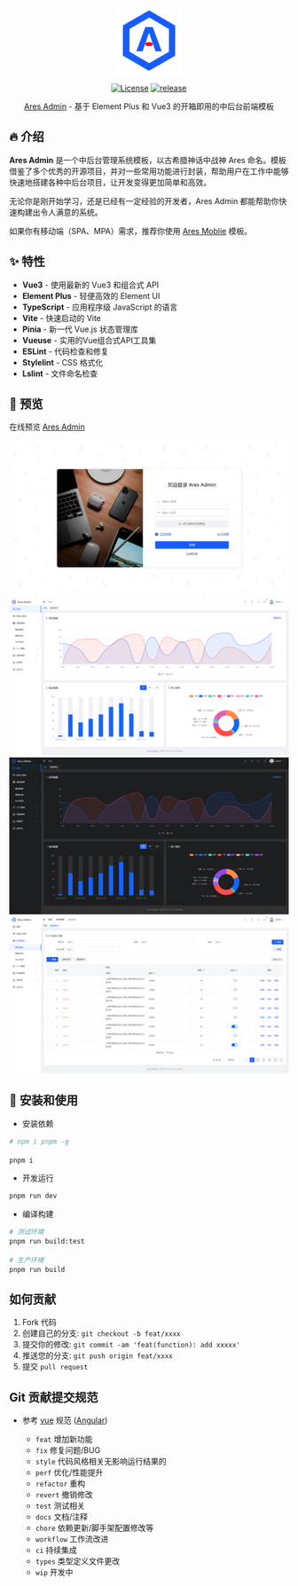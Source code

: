 <div align="center">

<img src="https://github.com/zhangsanplus/ares-admin/blob/main/screenshot/logo.png?raw=true" height="120" />

[![License](https://img.shields.io/npm/l/package.json.svg?style=flat)](https://github.com/zhangsanplus/ares-admin/blob/main/LICENSE) [![release](https://img.shields.io/github/release/zhangsanplus/ares-admin.svg)](release)

[Ares Admin](https://github.com/zhangsanplus/ares-admin/) - 基于 Element Plus 和 Vue3 的开箱即用的中后台前端模板
</div>

## 🔥 介绍

**Ares Admin** 是一个中后台管理系统模板，以古希腊神话中战神 Ares 命名。模板借鉴了多个优秀的开源项目，并对一些常用功能进行封装，帮助用户在工作中能够快速地搭建各种中后台项目，让开发变得更加简单和高效。

无论你是刚开始学习，还是已经有一定经验的开发者，Ares Admin 都能帮助你快速构建出令人满意的系统。

如果你有移动端（SPA、MPA）需求，推荐你使用 [Ares Moblie](https://github.com/zhangsanplus/ares-mobile) 模板。

## ✨ 特性

- **Vue3** - 使用最新的 Vue3 和组合式 API
- **Element Plus** - 轻便高效的 Element UI
- **TypeScript** - 应用程序级 JavaScript 的语言
- **Vite** - 快速启动的 Vite
- **Pinia** - 新一代 Vue.js 状态管理库
- **Vueuse**  -  实用的Vue组合式API工具集
- **ESLint** - 代码检查和修复
- **Stylelint** - CSS 格式化
- **Lslint** - 文件命名检查

## 🍧 预览

在线预览 [Ares Admin](https://zhangsanplus.github.io/)

![login](https://github.com/zhangsanplus/ares-admin/blob/main/screenshot/0.png?raw=true)
![preview1](https://github.com/zhangsanplus/ares-admin/blob/main/screenshot/1.png?raw=true)
![preview2](https://github.com/zhangsanplus/ares-admin/blob/main/screenshot/2.png?raw=true)
![preview3](https://github.com/zhangsanplus/ares-admin/blob/main/screenshot/3.png?raw=true)

## 🌈 安装和使用

- 安装依赖

```bash
# npm i pnpm -g

pnpm i
```

- 开发运行

```bash
pnpm run dev
```

- 编译构建

```bash
# 测试环境
pnpm run build:test

# 生产环境
pnpm run build
```

## 如何贡献

1. Fork 代码
2. 创建自己的分支: `git checkout -b feat/xxxx`
3. 提交你的修改: `git commit -am 'feat(function): add xxxxx'`
4. 推送您的分支: `git push origin feat/xxxx`
5. 提交 `pull request`

## Git 贡献提交规范

- 参考 [vue](https://github.com/vuejs/vue/blob/dev/.github/COMMIT_CONVENTION.md) 规范 ([Angular](https://github.com/conventional-changelog/conventional-changelog/tree/master/packages/conventional-changelog-angular))

  - `feat` 增加新功能
  - `fix` 修复问题/BUG
  - `style` 代码风格相关无影响运行结果的
  - `perf` 优化/性能提升
  - `refactor` 重构
  - `revert` 撤销修改
  - `test` 测试相关
  - `docs` 文档/注释
  - `chore` 依赖更新/脚手架配置修改等
  - `workflow` 工作流改进
  - `ci` 持续集成
  - `types` 类型定义文件更改
  - `wip` 开发中
